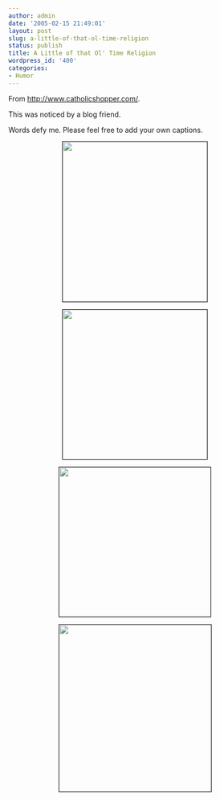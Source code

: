 ```yaml
---
author: admin
date: '2005-02-15 21:49:01'
layout: post
slug: a-little-of-that-ol-time-religion
status: publish
title: A Little of that Ol' Time Religion
wordpress_id: '400'
categories:
- Humor
---
```

From <a href="http://www.catholicshopper.com/">
http://www.catholicshopper.com/</a>.

This was noticed by a blog friend.

Words defy me. Please feel free to add your own captions.
<p align="center"> <img src="http://www.arcanology.com/images/DE_3975.jpg" border="1" height="318" width="288" /></p>
<p align="center"> <img src="http://www.arcanology.com/images/DE_3977.jpg" border="1" height="297" width="288" /></p>
<p align="center"> <img src="http://www.arcanology.com/images/DE_3978.jpg" border="1" height="297" width="302" /></p>
<p align="center"> <img src="http://www.arcanology.com/images/DE_3985.jpg" border="1" height="332" width="303" /></p>
